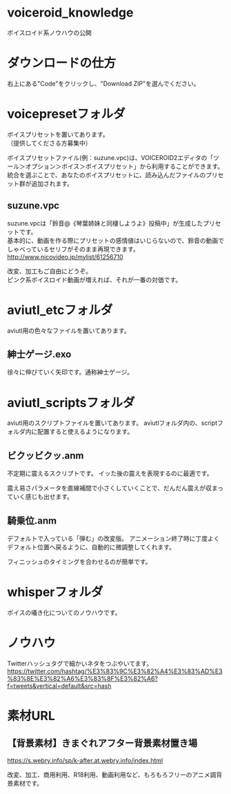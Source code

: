# voiceroid_knowledge
ボイスロイド系ノウハウの公開

# ダウンロードの仕方
右上にある"Code"をクリックし、"Download ZIP"を選んでください。

# voicepresetフォルダ
ボイスプリセットを置いてあります。  
（提供してくださる方募集中）

ボイスプリセットファイル(例：suzune.vpc)は、VOICEROID2エディタの「ツール＞オプション＞ボイス＞ボイスプリセット」から利用することができます。  
統合を選ぶことで、あなたのボイスプリセットに、読み込んだファイルのプリセット群が追加されます。

## suzune.vpc
suzune.vpcは「鈴音@《琴葉姉妹と同棲しようよ》投稿中」が生成したプリセットです。  
基本的に、動画を作る際にプリセットの感情値はいじらないので、鈴音の動画でしゃべっているセリフがそのまま再現できます。  
http://www.nicovideo.jp/mylist/61256710

改変、加工もご自由にどうぞ。  
ピンク系ボイスロイド動画が増えれば、それが一番の対価です。

# aviutl_etcフォルダ
aviutl用の色々なファイルを置いてあります。

## 紳士ゲージ.exo
徐々に伸びていく矢印です。通称紳士ゲージ。

# aviutl_scriptsフォルダ
aviutl用のスクリプトファイルを置いてあります。
aviutlフォルダ内の、scriptフォルダ内に配置すると使えるようになります。

## ビクッビクッ.anm
不定期に震えるスクリプトです。
イッた後の震えを表現するのに最適です。

震え易さパラメータを直線補間で小さくしていくことで、だんだん震えが収まっていく感じも出せます。

## 騎乗位.anm
デフォルトで入っている「弾む」の改変版。
アニメーション終了時に丁度よくデフォルト位置へ戻るように、自動的に微調整してくれます。

フィニッシュのタイミングを合わせるのが簡単です。

# whisperフォルダ
ボイスの囁き化についてのノウハウです。

# ノウハウ
Twitterハッシュタグで細かいネタをつぶやいてます。  
https://twitter.com/hashtag/%E3%83%9C%E3%82%A4%E3%83%AD%E3%83%8E%E3%82%A6%E3%83%8F%E3%82%A6?f=tweets&vertical=default&src=hash

# 素材URL

## 【背景素材】きまぐれアフター背景素材置き場
https://s.webry.info/sp/k-after.at.webry.info/index.html

改変、加工、商用利用、R18利用、動画利用など、もろもろフリーのアニメ調背景素材です。



